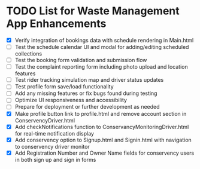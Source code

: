 # TODO List for Waste Management App Enhancements

- [x] Verify integration of bookings data with schedule rendering in Main.html
- [ ] Test the schedule calendar UI and modal for adding/editing scheduled collections
- [ ] Test the booking form validation and submission flow
- [ ] Test the complaint reporting form including photo upload and location features
- [ ] Test rider tracking simulation map and driver status updates
- [ ] Test profile form save/load functionality
- [ ] Add any missing features or fix bugs found during testing
- [ ] Optimize UI responsiveness and accessibility
- [ ] Prepare for deployment or further development as needed
- [x] Make profile button link to profile.html and remove account section in ConservencyDriver.html
- [x] Add checkNotifications function to ConservancyMonitoringDriver.html for real-time notification display
- [x] Add conservency option to Signup.html and Signin.html with navigation to conservency driver monitor
- [x] Add Registration Number and Owner Name fields for conservency users in both sign up and sign in forms
